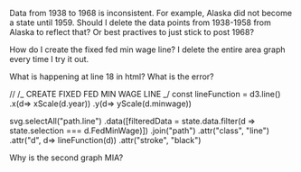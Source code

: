 Data from 1938 to 1968 is inconsistent. For example, Alaska did not become a state until 1959. Should I delete the data points from 1938-1958 from Alaska to reflect that? Or best practives to just stick to post 1968?

How do I create the fixed fed min wage line? I delete the entire area graph every time I try it out.

What is happening at line 18 in html? What is the error?

// /_ CREATE FIXED FED MIN WAGE LINE _/
const lineFunction = d3.line()
.x(d=> xScale(d.year))
.y(d=> yScale(d.minwage))

svg.selectAll("path.line")
.data([filteredData = state.data.filter(d => state.selection === d.FedMinWage)])
.join("path")
.attr("class", "line")
.attr("d", d=> lineFunction(d))
.attr("stroke", "black")

Why is the second graph MIA?
